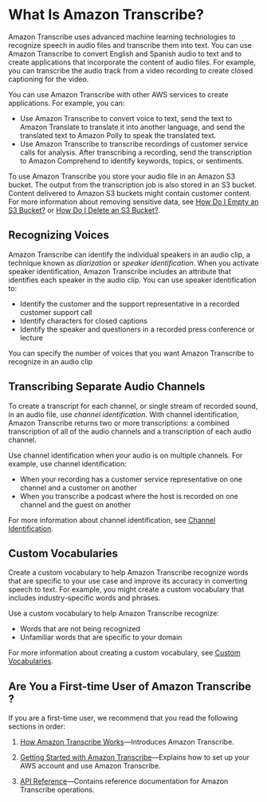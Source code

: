 # What Is Amazon Transcribe?<a name="what-is-transcribe"></a>

Amazon Transcribe uses advanced machine learning technologies to recognize speech in audio files and transcribe them into text\. You can use Amazon Transcribe to convert English and Spanish audio to text and to create applications that incorporate the content of audio files\. For example, you can transcribe the audio track from a video recording to create closed captioning for the video\.

You can use Amazon Transcribe with other AWS services to create applications\. For example, you can: 
+ Use Amazon Transcribe to convert voice to text, send the text to Amazon Translate to translate it into another language, and send the translated text to Amazon Polly to speak the translated text\.
+ Use Amazon Transcribe to transcribe recordings of customer service calls for analysis\. After transcribing a recording, send the transcription to Amazon Comprehend to identify keywords, topics, or sentiments\.

To use Amazon Transcribe you store your audio file in an Amazon S3 bucket\. The output from the transcription job is also stored in an S3 bucket\. Content delivered to Amazon S3 buckets might contain customer content\. For more information about removing sensitive data, see [How Do I Empty an S3 Bucket?](http://docs.aws.amazon.com/AmazonS3/latest/user-guide/empty-bucket.html) or [How Do I Delete an S3 Bucket?](http://docs.aws.amazon.com/AmazonS3/latest/user-guide/delete-bucket.html)\.

## Recognizing Voices<a name="what-speaker-recognition"></a>

Amazon Transcribe can identify the individual speakers in an audio clip, a technique known as *diarization* or *speaker identification*\. When you activate speaker identification, Amazon Transcribe includes an attribute that identifies each speaker in the audio clip\. You can use speaker identification to:
+ Identify the customer and the support representative in a recorded customer support call
+ Identify characters for closed captions
+ Identify the speaker and questioners in a recorded press conference or lecture

You can specify the number of voices that you want Amazon Transcribe to recognize in an audio clip

## Transcribing Separate Audio Channels<a name="what-channel-id"></a>

To create a transcript for each channel, or single stream of recorded sound, in an audio file, use *channel identification*\. With channel identification, Amazon Transcribe returns two or more transcriptions: a combined transcription of all of the audio channels and a transcription of each audio channel\.

Use channel identification when your audio is on multiple channels\. For example, use channel identification:
+ When your recording has a customer service representative on one channel and a customer on another
+ When you transcribe a podcast where the host is recorded on one channel and the guest on another

For more information about channel identification, see [Channel Identification](how-it-works.md#how-channel-id)\.

## Custom Vocabularies<a name="what-custom-vocabulary"></a>

Create a custom vocabulary to help Amazon Transcribe recognize words that are specific to your use case and improve its accuracy in converting speech to text\. For example, you might create a custom vocabulary that includes industry\-specific words and phrases\. 

Use a custom vocabulary to help Amazon Transcribe recognize:
+ Words that are not being recognized
+ Unfamiliar words that are specific to your domain

For more information about creating a custom vocabulary, see [Custom Vocabularies](how-it-works.md#how-vocabulary)\.

## Are You a First\-time User of Amazon Transcribe ?<a name="first-time-user"></a>

If you are a first\-time user, we recommend that you read the following sections in order:

1. [How Amazon Transcribe Works](how-it-works.md)—Introduces Amazon Transcribe\.

1. [Getting Started with Amazon Transcribe](getting-started.md)—Explains how to set up your AWS account and use Amazon Transcribe\.

1.  [API Reference](API_Reference.md)—Contains reference documentation for Amazon Transcribe operations\.
